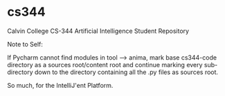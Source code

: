# cs344
Calvin College CS-344 Artificial Intelligence Student Repository

Note to Self:

If Pycharm cannot find modules in tool --> anima, mark base cs344-code directory
as a sources root/content root and continue marking every sub-directory down to
the directory containing all the .py files as sources root.

So much, for the IntelliJ'ent Platform.